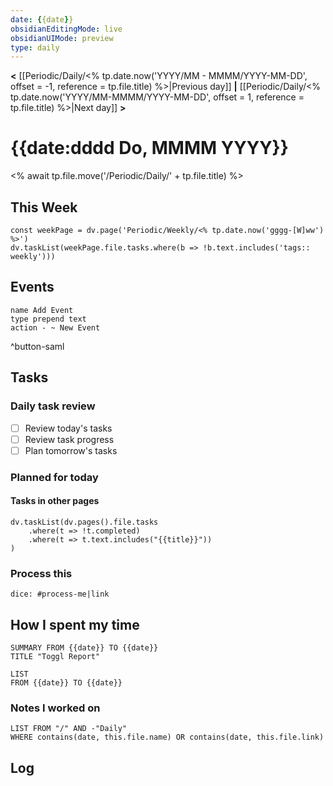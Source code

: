 ```yaml
---
date: {{date}}
obsidianEditingMode: live
obsidianUIMode: preview
type: daily
---
```


**<** [[Periodic/Daily/<% tp.date.now('YYYY/MM - MMMM/YYYY-MM-DD', offset = -1, reference = tp.file.title) %>|Previous day]] **|** [[Periodic/Daily/<% tp.date.now('YYYY/MM-MMMM/YYYY-MM-DD', offset = 1, reference = tp.file.title) %>|Next day]] **>**

# {{date:dddd Do, MMMM YYYY}}
<% await tp.file.move('/Periodic/Daily/' + tp.file.title) %>
## This Week

```dataviewjs
const weekPage = dv.page('Periodic/Weekly/<% tp.date.now('gggg-[W]ww') %>')
dv.taskList(weekPage.file.tasks.where(b => !b.text.includes('tags:: weekly')))
```

## Events
```button
name Add Event
type prepend text
action - ~ New Event
```
^button-saml

## Tasks

### Daily task review
- [ ] Review today's tasks
- [ ] Review task progress
- [ ] Plan tomorrow's tasks

### Planned for today

#### Tasks in other pages
```dataviewjs
dv.taskList(dv.pages().file.tasks
	.where(t => !t.completed)
	.where(t => t.text.includes("{{title}}"))
)
```

### Process this
`dice: #process-me|link`

## How I spent my time

```toggl
SUMMARY FROM {{date}} TO {{date}}
TITLE "Toggl Report"
```

```toggl
LIST
FROM {{date}} TO {{date}}
```

### Notes I worked on

```dataview
LIST FROM "/" AND -"Daily"
WHERE contains(date, this.file.name) OR contains(date, this.file.link)
```

## Log
